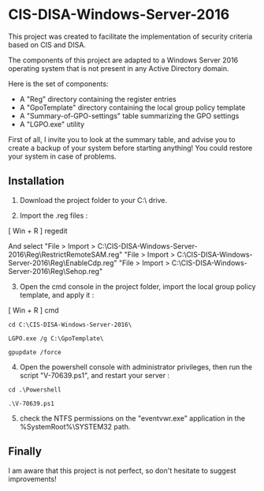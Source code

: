 # CIS-DISA-Windows-Server-2016

This project was created to facilitate the implementation of security criteria based on CIS and DISA.

The components of this project are adapted to a Windows Server 2016 operating system that is not present in any Active Directory domain.

Here is the set of components:
- A "Reg" directory containing the register entries
- A "GpoTemplate" directory containing the local group policy template
- A "Summary-of-GPO-settings" table summarizing the GPO settings
- A "LGPO.exe" utility

First of all, I invite you to look at the summary table, and advise you to create a backup of your system before starting anything! You could restore your system in case of problems.


## Installation

1) Download the project folder to your C:\ drive.


2) Import the .reg files :

[ Win + R ] regedit

And select "File > Import > C:\CIS-DISA-Windows-Server-2016\Reg\RestrictRemoteSAM.reg"
           "File > Import > C:\CIS-DISA-Windows-Server-2016\Reg\EnableCdp.reg"
           "File > Import > C:\CIS-DISA-Windows-Server-2016\Reg\Sehop.reg"


3) Open the cmd console in the project folder, import the local group policy template, and apply it :

[ Win + R ] cmd

```
cd C:\CIS-DISA-Windows-Server-2016\
```
```
LGPO.exe /g C:\GpoTemplate\
```
```
gpupdate /force
```

4) Open the powershell console with administrator privileges, then run the script "V-70639.ps1", and restart your server :

```
cd .\Powershell
```
```
.\V-70639.ps1
```

5) check the NTFS permissions on the "eventvwr.exe" application in the %SystemRoot%\SYSTEM32 path.



## Finally

I am aware that this project is not perfect, so don't hesitate to suggest improvements!
